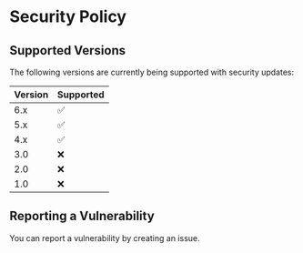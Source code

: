 # Security Policy

## Supported Versions

The following versions are currently being supported with security updates:

| Version | Supported          |
| ------- | ------------------ |
| 6.x   | :white_check_mark: |
| 5.x   | :white_check_mark: |
| 4.x   | :white_check_mark: |
| 3.0   | :x: |
| 2.0   | :x:                |
| 1.0   | :x:                |

## Reporting a Vulnerability

You can report a vulnerability by creating an issue.
